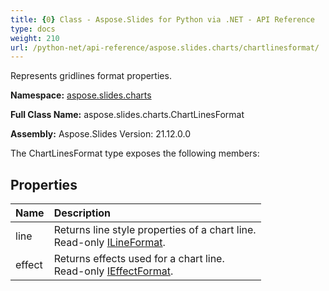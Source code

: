 ```yaml
---
title: {0} Class - Aspose.Slides for Python via .NET - API Reference
type: docs
weight: 210
url: /python-net/api-reference/aspose.slides.charts/chartlinesformat/
---
```


Represents gridlines format properties.

**Namespace:** [aspose.slides.charts](/python-net/api-reference/aspose.slides.charts/)

**Full Class Name:** aspose.slides.charts.ChartLinesFormat

**Assembly:**  Aspose.Slides Version: 21.12.0.0

The ChartLinesFormat type exposes the following members:
## **Properties**
|**Name**|**Description**|
| :- | :- |
|line|Returns line style properties of a chart line.<br/>            Read-only [ILineFormat](/python-net/api-reference/aspose.slides/ilineformat/).|
|effect|Returns effects used for a chart line.<br/>            Read-only [IEffectFormat](/python-net/api-reference/aspose.slides/ieffectformat/).|
